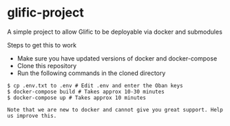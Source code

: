 # glific-project
A simple project to allow Glific to be deployable via docker and submodules

Steps to get this to work

* Make sure you have updated versions of docker and docker-compose
* Clone this repository
* Run the following commands in the cloned directory

```
$ cp .env.txt to .env # Edit .env and enter the Oban keys
$ docker-compose build # Takes approx 10-30 minutes
$ docker-compose up # Takes approx 10 minutes

Note that we are new to docker and cannot give you great support. Help us improve this.
